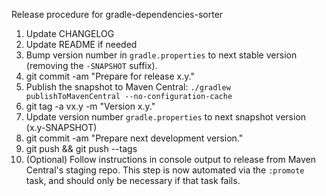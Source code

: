Release procedure for gradle-dependencies-sorter

1. Update CHANGELOG
1. Update README if needed
1. Bump version number in `gradle.properties` to next stable version (removing the `-SNAPSHOT` suffix).
1. git commit -am "Prepare for release x.y."
1. Publish the snapshot to Maven Central: `./gradlew publishToMavenCentral --no-configuration-cache`
1. git tag -a vx.y -m "Version x.y."
1. Update version number `gradle.properties` to next snapshot version (x.y-SNAPSHOT)
1. git commit -am "Prepare next development version."
1. git push && git push --tags
1. (Optional) Follow instructions in console output to release from Maven Central's staging repo.
   This step is now automated via the `:promote` task, and should only be necessary if that task
   fails.
